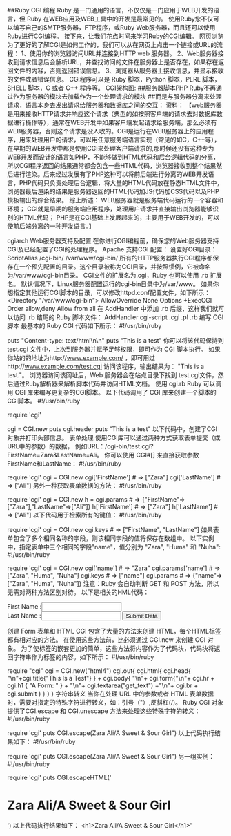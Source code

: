 ##Ruby CGI 编程
Ruby 是一门通用的语言，不仅仅是一门应用于WEB开发的语言，但 Ruby 在WEB应用及WEB工具中的开发是最常见的。
使用Ruby您不仅可以编写自己的SMTP服务器，FTP程序，或Ruby Web服务器，而且还可以使用Ruby进行CGI编程。
接下来，让我们花点时间来学习Ruby的CGI编辑。
网页浏览
为了更好的了解CGI是如何工作的，我们可以从在网页上点击一个链接或URL的流程：
1、使用你的浏览器访问URL并连接到HTTP web 服务器。
2、Web服务器接收到请求信息后会解析URL，并查找访问的文件在服务器上是否存在，如果存在返回文件的内容，否则返回错误信息。
3、浏览器从服务器上接收信息，并显示接收的文件或者错误信息。
CGI程序可以是 Ruby 脚本，Python 脚本，PERL 脚本，SHELL 脚本，C 或者 C++ 程序等。
CGI架构图:
##服务器脚本PHP Ruby不再通过作为服务器的模块去加载作为一个处理请求的模块
##而是与服务器分离来处理请求，语言本身去发出请求给服务器和数据库之间的交互：
资料：
【web服务器是用来接收HTTP请求并响应这个请求（典型的如按照客户端的请求去对数据库数据进行操作等），通常在WEB开发中如果客户端发起请求给服务端，那么必须有WEB服务器，否则这个请求是没人收的。CGI是运行在WEB服务器上的应用程序，用来处理用户的请求，可以用任意服务端语言实现（常见的如C，C++等），在早期的WEB开发中都是使用CGI来处理客户端请求的,那时候还没有这种专为WEB开发而设计的语言如PHP，不能够做到HTML代码和后台逻辑代码的分离，所以CGI程序返回的结果通常都会包含一些HTML代码，浏览器接收到整个结果然后进行渲染。后来经过发展有了PHP这种可以将前后端进行分离的WEB开发语言，PHP代码只负责处理后台逻辑，将大量的HTML代码放在静态HTML文件中，浏览器最后渲染的结果是服务器返回的HTML代码加JS代码加CSS代码以及PHP模板输出的综合结果。
综上所述：
WEB服务器就是服务端代码运行的一个容器和环境；
CGI就是早期的服务端应用程序，处理用户请求并直接输出浏览器能够识别的HTML代码；
PHP是在CGI基础上发展起来的，主要用于WEB开发的，可以使前后端分离的一种开发语言。】

cgiarch
Web服务器支持及配置
在你进行CGI编程前，确保您的Web服务器支持CGI及已经配置了CGI的处理程序。
Apache 支持CGI 配置：
设置好CGI目录：
ScriptAlias /cgi-bin/ /var/www/cgi-bin/
所有的HTTP服务器执行CGI程序都保存在一个预先配置的目录。这个目录被称为CGI目录，并按照惯例，它被命名为/var/www/cgi-bin目录。
CGI文件的扩展名为.cgi，Ruby 也可以使用 .rb 扩展名。
默认情况下，Linux服务器配置运行的cgi-bin目录中为/var/www。
如果你想指定其他运行CGI脚本的目录，可以修改httpd.conf配置文件，如下所示：
<Directory "/var/www/cgi-bin">
   AllowOverride None
   Options +ExecCGI
   Order allow,deny
   Allow from all
</Directory>
在 AddHandler 中添加 .rb 后缀，这样我们就可以访问 .rb 结尾的 Ruby 脚本文件：
AddHandler cgi-script .cgi .pl .rb
编写 CGI 脚本
最基本的 Ruby CGI 代码如下所示：
#!/usr/bin/ruby

puts "Content-type: text/html\n\n"
puts "<html><body>This is a test</body></html>"
你可以将该代码保持到 test.cgi 文件中，上次到服务器并赋予足够权限，即可作为 CGI 脚本执行。
如果你站的的地址为http://www.example.com/ ，即可用过http://www.example.com/test.cgi 访问该程序，输出结果为： "This is a test."。
浏览器访问该网址后，Web 服务器会在站点目录下找到 test.cgi文件，然后通过Ruby解析器来解析脚本代码并访问HTML文档。
使用 cgi.rb
Ruby 可以调用 CGI 库来编写更复杂的CGI脚本。
以下代码调用了 CGI 库来创建一个脚本的CGI脚本。
#!/usr/bin/ruby

require 'cgi'

cgi = CGI.new
puts cgi.header
puts "<html><body>This is a test</body></html>"
以下代码中，创建了CGI 对象并打印头部信息。
表单处理
使用CGI库可以通过两种方式获取表单提交（或URL中的参数）的数据， 例如URL：/cgi-bin/test.cgi?FirstName=Zara&LastName=Ali。
你可以使用 CGI#[] 来直接获取参数FirstName和LastName：
#!/usr/bin/ruby

require 'cgi'
cgi = CGI.new
cgi['FirstName'] # =>  ["Zara"]
cgi['LastName']  # =>  ["Ali"]
另外一种获取表单数据的方法：
#!/usr/bin/ruby

require 'cgi'
cgi = CGI.new
h = cgi.params  # =>  {"FirstName"=>["Zara"],"LastName"=>["Ali"]}
h['FirstName']  # =>  ["Zara"]
h['LastName']   # =>  ["Ali"]
以下代码用于检索所有的键值：
#!/usr/bin/ruby

require 'cgi'
cgi = CGI.new
cgi.keys         # =>  ["FirstName", "LastName"]
如果表单包含了多个相同名称的字段，则该相同字段的值将保存在数组中。
以下实例中，指定表单中三个相同的字段"name"，值分别为 "Zara", "Huma" 和 "Nuha":
#!/usr/bin/ruby

require 'cgi'
cgi = CGI.new
cgi['name']        # => "Zara"
cgi.params['name'] # => ["Zara", "Huma", "Nuha"]
cgi.keys           # => ["name"]
cgi.params         # => {"name"=>["Zara", "Huma", "Nuha"]}
注意：Ruby 会自动判断 GET 和 POST 方法，所以无需对两种方法区别对待。
以下是相关的HML代码：
<html>
<body>
<form method="POST" action="http://www.example.com/test.cgi">
First Name :<input type="text" name="FirstName" value="" />
<br />
Last Name :<input type="text" name="LastName" value="" />

<input type="submit" value="Submit Data" />
</form>
</body>
</html>
创建 Form 表单和 HTML
CGI 包含了大量的方法来创建 HTML，每个HTML标签都有相对应的方法。 在使用这些方法前，比必须通过 CGI.new 来创建 CGI 对象。
为了使标签的嵌套更加的简单，这些方法将内容作为了代码块，代码块将返回字符串作为标签的内容。如下所示：
#!/usr/bin/ruby

require "cgi"
cgi = CGI.new("html4")
cgi.out{
   cgi.html{
      cgi.head{ "\n"+cgi.title{"This Is a Test"} } +
      cgi.body{ "\n"+
         cgi.form{"\n"+
            cgi.hr +
            cgi.h1 { "A Form: " } + "\n"+
            cgi.textarea("get_text") +"\n"+
            cgi.br +
            cgi.submit
         }
      }
   }
}
字符串转义
当你在处理 URL 中的参数或者 HTML 表单数据时，需要对指定的特殊字符进行转义，如：引号（"）,反斜杠(/)。
Ruby CGI 对象提供了CGI.escape 和 CGI.unescape 方法来处理这些特殊字符的转义：
#!/usr/bin/ruby

require 'cgi'
puts CGI.escape(Zara Ali/A Sweet & Sour Girl")
以上代码执行结果如下：
#!/usr/bin/ruby

require 'cgi'
puts CGI.escape(Zara Ali/A Sweet & Sour Girl")
另一组实例：
#!/usr/bin/ruby

require 'cgi'
puts CGI.escapeHTML('<h1>Zara Ali/A Sweet & Sour Girl</h1>')
以上代码执行结果如下：
&lt;h1&gt;Zara Ali/A Sweet & Sour Girl&lt;/h1&gt;'
